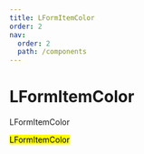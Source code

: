 ```yaml
---
title: LFormItemColor
order: 2
nav:
  order: 2
  path: /components
---
```


# LFormItemColor

LFormItemColor

<mark>LFormItemColor</mark>

<code src='./demos/Demo1.tsx' />
